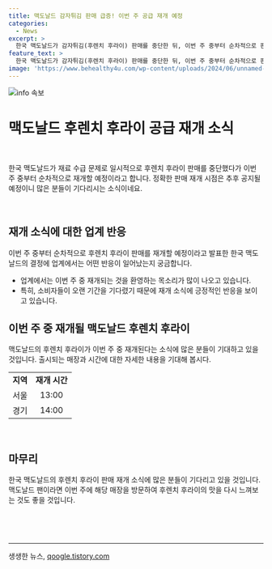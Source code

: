 ```yaml
---
title: 맥도날드 감자튀김 판매 급증! 이번 주 공급 재개 예정
categories:
  - News
excerpt: >
  한국 맥도날드가 감자튀김(후렌치 후라이) 판매를 중단한 뒤, 이번 주 중부터 순차적으로 판매를 재개할 예정이다. 정확한 판매 재개 시점은 추후 공지될 예정이다. 지난 20일 해당 제품의 일시적인 공급망 이슈로 인해 판매를 중단했으며, 단품 주문 시 콜라 미디엄 사이즈를 제공했다. 관련하여 업계 소식에 따르면 해당 제품의 판매는 이번 주 중부터 다시 시작될 예정이다.
feature_text: >
  한국 맥도날드가 감자튀김(후렌치 후라이) 판매를 중단한 뒤, 이번 주 중부터 순차적으로 판매를 재개할 예정이다. 정확한 판매 재개 시점은 추후 공지될 예정이다. 지난 20일 해당 제품의 일시적인 공급망 이슈로 인해 판매를 중단했으며, 단품 주문 시 콜라 미디엄 사이즈를 제공했다. 관련하여 업계 소식에 따르면 해당 제품의 판매는 이번 주 중부터 다시 시작될 예정이다.
image: 'https://www.behealthy4u.com/wp-content/uploads/2024/06/unnamed-file.png'
---
```


<p><img src="https://www.behealthy4u.com/wp-content/uploads/2024/06/unnamed-file.png" alt="info 속보" /></p>

<h1 data-ke-size="size26">맥도날드 후렌치 후라이 공급 재개 소식</h1>

<p data-ke-size="size16">&nbsp;</p>

<p>한국 맥도날드가 재료 수급 문제로 일시적으로 후렌치 후라이 판매를 중단했다가 이번 주 중부터 순차적으로 재개할 예정이라고 합니다. 정확한 판매 재개 시점은 추후 공지될 예정이니 많은 분들이 기다리시는 소식이네요.</p></p>

<p data-ke-size="size16">&nbsp;</p>

<h2 data-ke-size="size24">재개 소식에 대한 업계 반응</h2>

<p data-ke-size="size16">이번 주 중부터 순차적으로 후렌치 후라이 판매를 재개할 예정이라고 발표한 한국 맥도날드의 결정에 업계에서는 어떤 반응이 일어났는지 궁금합니다.</p>

<ul>
  <li>업계에서는 이번 주 중 재개되는 것을 환영하는 목소리가 많이 나오고 있습니다.</li>
  <li>특히, 소비자들이 오랜 기간을 기다렸기 때문에 재개 소식에 긍정적인 반응을 보이고 있습니다.</li>
</ul>

<h2 data-ke-size="size24">이번 주 중 재개될 맥도날드 후렌치 후라이</h2>

<p data-ke-size="size16">맥도날드의 후렌치 후라이가 이번 주 중 재개된다는 소식에 많은 분들이 기대하고 있을 것입니다. 출시되는 매장과 시간에 대한 자세한 내용을 기대해 봅시다.</p>

<table>
  <tr>
    <td style="text-align: center; height: 17px;"><b>지역</b></td>
    <td style="text-align: center; height: 17px;"><b>재개 시간</b></td>
  </tr>
  <tr>
    <td style="text-align: center; height: 17px;">서울</td>
    <td style="text-align: center; height: 17px;">13:00</td>
  </tr>
  <tr>
    <td style="text-align: center; height: 17px;">경기</td>
    <td style="text-align: center; height: 17px;">14:00</td>
  </tr>
</table>

<p data-ke-size="size16">&nbsp;</p>

<h2 data-ke-size="size24">마무리</h2>

<p data-ke-size="size16">한국 맥도날드의 후렌치 후라이 판매 재개 소식에 많은 분들이 기다리고 있을 것입니다. 맥도날드 팬이라면 이번 주에 해당 매장을 방문하여 후렌치 후라이의 맛을 다시 느껴보는 것도 좋을 것입니다.</p>

<p data-ke-size="size16">&nbsp;</p>

<p data-ke-size="size16">&nbsp;</p>

<hr>
생생한 뉴스, <a href="https://qoogle.tistory.com" rel="dofollow">qoogle.tistory.com</a>


